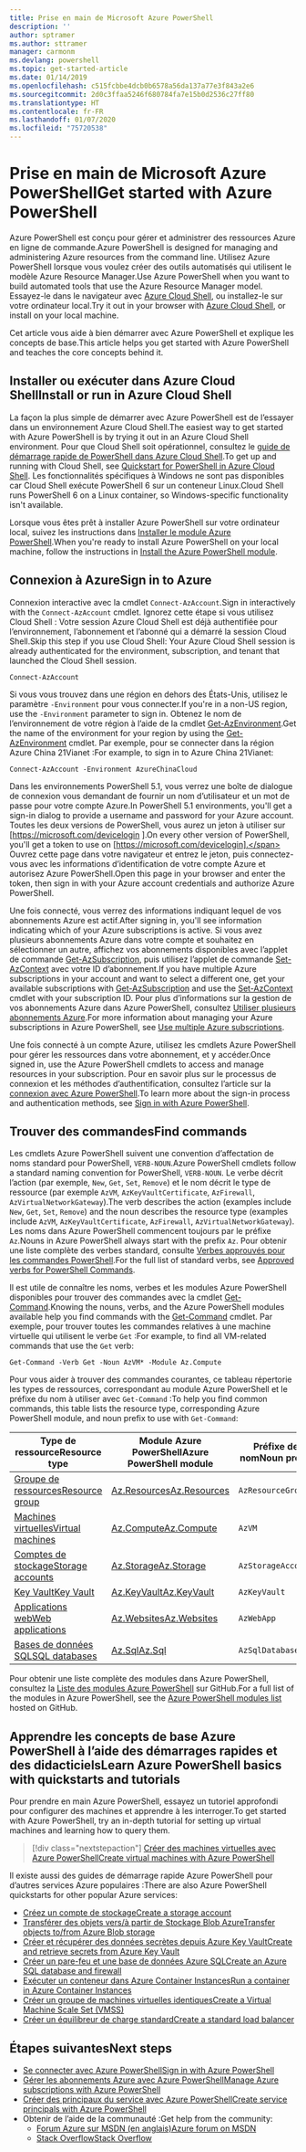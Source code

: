 ```yaml
---
title: Prise en main de Microsoft Azure PowerShell
description: ''
author: sptramer
ms.author: sttramer
manager: carmonm
ms.devlang: powershell
ms.topic: get-started-article
ms.date: 01/14/2019
ms.openlocfilehash: c515fcbbe4dcb0b6578a56da137a77e3f843a2e6
ms.sourcegitcommit: 2d0c3ffaa5246f680784fa7e15b0d2536c27ff80
ms.translationtype: HT
ms.contentlocale: fr-FR
ms.lasthandoff: 01/07/2020
ms.locfileid: "75720538"
---
```

# <a name="get-started-with-azure-powershell"></a><span data-ttu-id="9768f-102">Prise en main de Microsoft Azure PowerShell</span><span class="sxs-lookup"><span data-stu-id="9768f-102">Get started with Azure PowerShell</span></span>

<span data-ttu-id="9768f-103">Azure PowerShell est conçu pour gérer et administrer des ressources Azure en ligne de commande.</span><span class="sxs-lookup"><span data-stu-id="9768f-103">Azure PowerShell is designed for managing and administering Azure resources from the command line.</span></span> <span data-ttu-id="9768f-104">Utilisez Azure PowerShell lorsque vous voulez créer des outils automatisés qui utilisent le modèle Azure Resource Manager.</span><span class="sxs-lookup"><span data-stu-id="9768f-104">Use Azure PowerShell when you want to build automated tools that use the Azure Resource Manager model.</span></span>
<span data-ttu-id="9768f-105">Essayez-le dans le navigateur avec [Azure Cloud Shell](/azure/cloud-shell/overview), ou installez-le sur votre ordinateur local.</span><span class="sxs-lookup"><span data-stu-id="9768f-105">Try it out in your browser with [Azure Cloud Shell](/azure/cloud-shell/overview), or install on your local machine.</span></span>

<span data-ttu-id="9768f-106">Cet article vous aide à bien démarrer avec Azure PowerShell et explique les concepts de base.</span><span class="sxs-lookup"><span data-stu-id="9768f-106">This article helps you get started with Azure PowerShell and teaches the core concepts behind it.</span></span>

## <a name="install-or-run-in-azure-cloud-shell"></a><span data-ttu-id="9768f-107">Installer ou exécuter dans Azure Cloud Shell</span><span class="sxs-lookup"><span data-stu-id="9768f-107">Install or run in Azure Cloud Shell</span></span>

<span data-ttu-id="9768f-108">La façon la plus simple de démarrer avec Azure PowerShell est de l’essayer dans un environnement Azure Cloud Shell.</span><span class="sxs-lookup"><span data-stu-id="9768f-108">The easiest way to get started with Azure PowerShell is by trying it out in an Azure Cloud Shell environment.</span></span>
<span data-ttu-id="9768f-109">Pour que Cloud Shell soit opérationnel, consultez le [guide de démarrage rapide de PowerShell dans Azure Cloud Shell](/azure/cloud-shell/quickstart-powershell).</span><span class="sxs-lookup"><span data-stu-id="9768f-109">To get up and running with Cloud Shell, see [Quickstart for PowerShell in Azure Cloud Shell](/azure/cloud-shell/quickstart-powershell).</span></span>
<span data-ttu-id="9768f-110">Les fonctionnalités spécifiques à Windows ne sont pas disponibles car Cloud Shell exécute PowerShell 6 sur un conteneur Linux.</span><span class="sxs-lookup"><span data-stu-id="9768f-110">Cloud Shell runs PowerShell 6 on a Linux container, so Windows-specific functionality isn't available.</span></span>

<span data-ttu-id="9768f-111">Lorsque vous êtes prêt à installer Azure PowerShell sur votre ordinateur local, suivez les instructions dans [Installer le module Azure PowerShell](install-az-ps.md).</span><span class="sxs-lookup"><span data-stu-id="9768f-111">When you're ready to install Azure PowerShell on your local machine, follow the instructions in [Install the Azure PowerShell module](install-az-ps.md).</span></span>

## <a name="sign-in-to-azure"></a><span data-ttu-id="9768f-112">Connexion à Azure</span><span class="sxs-lookup"><span data-stu-id="9768f-112">Sign in to Azure</span></span>

<span data-ttu-id="9768f-113">Connexion interactive avec la cmdlet `Connect-AzAccount`.</span><span class="sxs-lookup"><span data-stu-id="9768f-113">Sign in interactively with the `Connect-AzAccount` cmdlet.</span></span> <span data-ttu-id="9768f-114">Ignorez cette étape si vous utilisez Cloud Shell : Votre session Azure Cloud Shell est déjà authentifiée pour l’environnement, l’abonnement et l’abonné qui a démarré la session Cloud Shell.</span><span class="sxs-lookup"><span data-stu-id="9768f-114">Skip this step if you use Cloud Shell: Your Azure Cloud Shell session is already authenticated for the environment, subscription, and tenant that launched the Cloud Shell session.</span></span>

```azurepowershell-interactive
Connect-AzAccount
```

<span data-ttu-id="9768f-115">Si vous vous trouvez dans une région en dehors des États-Unis, utilisez le paramètre `-Environment` pour vous connecter.</span><span class="sxs-lookup"><span data-stu-id="9768f-115">If you're in a non-US region, use the `-Environment` parameter to sign in.</span></span> <span data-ttu-id="9768f-116">Obtenez le nom de l’environnement de votre région à l’aide de la cmdlet [Get-AzEnvironment](/powershell/module/Az.Accounts/Get-AzEnvironment).</span><span class="sxs-lookup"><span data-stu-id="9768f-116">Get the name of the environment for your region by using the [Get-AzEnvironment](/powershell/module/Az.Accounts/Get-AzEnvironment) cmdlet.</span></span> <span data-ttu-id="9768f-117">Par exemple, pour se connecter dans la région Azure China 21Vianet :</span><span class="sxs-lookup"><span data-stu-id="9768f-117">For example, to sign in to Azure China 21Vianet:</span></span>

```azurepowershell-interactive
Connect-AzAccount -Environment AzureChinaCloud
```

<span data-ttu-id="9768f-118">Dans les environnements PowerShell 5.1, vous verrez une boîte de dialogue de connexion vous demandant de fournir un nom d’utilisateur et un mot de passe pour votre compte Azure.</span><span class="sxs-lookup"><span data-stu-id="9768f-118">In PowerShell 5.1 environments, you'll get a sign-in dialog to provide a username and password for your Azure account.</span></span> <span data-ttu-id="9768f-119">Toutes les deux versions de PowerShell, vous aurez un jeton à utiliser sur [https://microsoft.com/devicelogin ].</span><span class="sxs-lookup"><span data-stu-id="9768f-119">On every other version of PowerShell, you'll get a token to use on [https://microsoft.com/devicelogin].</span></span>
<span data-ttu-id="9768f-120">Ouvrez cette page dans votre navigateur et entrez le jeton, puis connectez-vous avec les informations d’identification de votre compte Azure et autorisez Azure PowerShell.</span><span class="sxs-lookup"><span data-stu-id="9768f-120">Open this page in your browser and enter the token, then sign in with your Azure account credentials and authorize Azure PowerShell.</span></span>

<span data-ttu-id="9768f-121">Une fois connecté, vous verrez des informations indiquant lequel de vos abonnements Azure est actif.</span><span class="sxs-lookup"><span data-stu-id="9768f-121">After signing in, you'll see information indicating which of your Azure subscriptions is active.</span></span> <span data-ttu-id="9768f-122">Si vous avez plusieurs abonnements Azure dans votre compte et souhaitez en sélectionner un autre, affichez vos abonnements disponibles avec l’applet de commande [Get-AzSubscription](/powershell/module/az.accounts/get-azsubscription), puis utilisez l’applet de commande [Set-AzContext](/powershell/module/az.accounts/set-azcontext) avec votre ID d’abonnement.</span><span class="sxs-lookup"><span data-stu-id="9768f-122">If you have multiple Azure subscriptions in your account and want to select a different one, get your available subscriptions with [Get-AzSubscription](/powershell/module/az.accounts/get-azsubscription) and use the [Set-AzContext](/powershell/module/az.accounts/set-azcontext) cmdlet with your subscription ID.</span></span>
<span data-ttu-id="9768f-123">Pour plus d’informations sur la gestion de vos abonnements Azure dans Azure PowerShell, consultez [Utiliser plusieurs abonnements Azure](manage-subscriptions-azureps.md).</span><span class="sxs-lookup"><span data-stu-id="9768f-123">For more information about managing your Azure subscriptions in Azure PowerShell, see [Use multiple Azure subscriptions](manage-subscriptions-azureps.md).</span></span>

<span data-ttu-id="9768f-124">Une fois connecté à un compte Azure, utilisez les cmdlets Azure PowerShell pour gérer les ressources dans votre abonnement, et y accéder.</span><span class="sxs-lookup"><span data-stu-id="9768f-124">Once signed in, use the Azure PowerShell cmdlets to access and manage resources in your subscription.</span></span> <span data-ttu-id="9768f-125">Pour en savoir plus sur le processus de connexion et les méthodes d’authentification, consultez l’article sur la [connexion avec Azure PowerShell](authenticate-azureps.md).</span><span class="sxs-lookup"><span data-stu-id="9768f-125">To learn more about the sign-in process and authentication methods, see [Sign in with Azure PowerShell](authenticate-azureps.md).</span></span>

## <a name="find-commands"></a><span data-ttu-id="9768f-126">Trouver des commandes</span><span class="sxs-lookup"><span data-stu-id="9768f-126">Find commands</span></span>

<span data-ttu-id="9768f-127">Les cmdlets Azure PowerShell suivent une convention d’affectation de noms standard pour PowerShell, `VERB-NOUN`.</span><span class="sxs-lookup"><span data-stu-id="9768f-127">Azure PowerShell cmdlets follow a standard naming convention for PowerShell, `VERB-NOUN`.</span></span> <span data-ttu-id="9768f-128">Le verbe décrit l’action (par exemple, `New`, `Get`, `Set`, `Remove`) et le nom décrit le type de ressource (par exemple `AzVM`, `AzKeyVaultCertificate`, `AzFirewall`, `AzVirtualNetworkGateway`).</span><span class="sxs-lookup"><span data-stu-id="9768f-128">The verb describes the action (examples include `New`, `Get`, `Set`, `Remove`) and the noun describes the resource type (examples include `AzVM`, `AzKeyVaultCertificate`, `AzFirewall`, `AzVirtualNetworkGateway`).</span></span> <span data-ttu-id="9768f-129">Les noms dans Azure PowerShell commencent toujours par le préfixe `Az`.</span><span class="sxs-lookup"><span data-stu-id="9768f-129">Nouns in Azure PowerShell always start with the prefix `Az`.</span></span> <span data-ttu-id="9768f-130">Pour obtenir une liste complète des verbes standard, consulte [Verbes approuvés pour les commandes PowerShell](/powershell/developer/cmdlet/approved-verbs-for-windows-powershell-commands).</span><span class="sxs-lookup"><span data-stu-id="9768f-130">For the full list of standard verbs, see [Approved verbs for PowerShell Commands](/powershell/developer/cmdlet/approved-verbs-for-windows-powershell-commands).</span></span>

<span data-ttu-id="9768f-131">Il est utile de connaître les noms, verbes et les modules Azure PowerShell disponibles pour trouver des commandes avec la cmdlet [Get-Command](/powershell/module/microsoft.powershell.core/get-command).</span><span class="sxs-lookup"><span data-stu-id="9768f-131">Knowing the nouns, verbs, and the Azure PowerShell modules available help you find commands with the [Get-Command](/powershell/module/microsoft.powershell.core/get-command) cmdlet.</span></span> <span data-ttu-id="9768f-132">Par exemple, pour trouver toutes les commandes relatives à une machine virtuelle qui utilisent le verbe `Get` :</span><span class="sxs-lookup"><span data-stu-id="9768f-132">For example, to find all VM-related commands that use the `Get` verb:</span></span>

```powershell-interactive
Get-Command -Verb Get -Noun AzVM* -Module Az.Compute
```

<span data-ttu-id="9768f-133">Pour vous aider à trouver des commandes courantes, ce tableau répertorie les types de ressources, correspondant au module Azure PowerShell et le préfixe du nom à utiliser avec `Get-Command` :</span><span class="sxs-lookup"><span data-stu-id="9768f-133">To help you find common commands, this table lists the resource type, corresponding Azure PowerShell module, and noun prefix to use with `Get-Command`:</span></span>

| <span data-ttu-id="9768f-134">Type de ressource</span><span class="sxs-lookup"><span data-stu-id="9768f-134">Resource type</span></span> | <span data-ttu-id="9768f-135">Module Azure PowerShell</span><span class="sxs-lookup"><span data-stu-id="9768f-135">Azure PowerShell module</span></span> | <span data-ttu-id="9768f-136">Préfixe de nom</span><span class="sxs-lookup"><span data-stu-id="9768f-136">Noun prefix</span></span> |
|---------------|-------------------------|----------------|
| [<span data-ttu-id="9768f-137">Groupe de ressources</span><span class="sxs-lookup"><span data-stu-id="9768f-137">Resource group</span></span>](/azure/azure-resource-manager/resource-group-overview) | [<span data-ttu-id="9768f-138">Az.Resources</span><span class="sxs-lookup"><span data-stu-id="9768f-138">Az.Resources</span></span>](/powershell/module/az.resources#resources) | `AzResourceGroup` |
| [<span data-ttu-id="9768f-139">Machines virtuelles</span><span class="sxs-lookup"><span data-stu-id="9768f-139">Virtual machines</span></span>](/azure/virtual-machines) | [<span data-ttu-id="9768f-140">Az.Compute</span><span class="sxs-lookup"><span data-stu-id="9768f-140">Az.Compute</span></span>](/powershell/module/az.compute#virtual_machines) | `AzVM` |
| [<span data-ttu-id="9768f-141">Comptes de stockage</span><span class="sxs-lookup"><span data-stu-id="9768f-141">Storage accounts</span></span>](/azure/storage/common/storage-introduction) | [<span data-ttu-id="9768f-142">Az.Storage</span><span class="sxs-lookup"><span data-stu-id="9768f-142">Az.Storage</span></span>](/powershell/module/az.storage/) | `AzStorageAccount` |
| [<span data-ttu-id="9768f-143">Key Vault</span><span class="sxs-lookup"><span data-stu-id="9768f-143">Key Vault</span></span>](/azure/key-vault/key-vault-whatis) | [<span data-ttu-id="9768f-144">Az.KeyVault</span><span class="sxs-lookup"><span data-stu-id="9768f-144">Az.KeyVault</span></span>](/powershell/module/az.keyvault) | `AzKeyVault` |
| [<span data-ttu-id="9768f-145">Applications web</span><span class="sxs-lookup"><span data-stu-id="9768f-145">Web applications</span></span>](/azure/app-service) | [<span data-ttu-id="9768f-146">Az.Websites</span><span class="sxs-lookup"><span data-stu-id="9768f-146">Az.Websites</span></span>](/powershell/module/az.websites) | `AzWebApp` |
| [<span data-ttu-id="9768f-147">Bases de données SQL</span><span class="sxs-lookup"><span data-stu-id="9768f-147">SQL databases</span></span>](/azure/sql-database) | [<span data-ttu-id="9768f-148">Az.Sql</span><span class="sxs-lookup"><span data-stu-id="9768f-148">Az.Sql</span></span>](/powershell/module/az.sql) | `AzSqlDatabase` |

<span data-ttu-id="9768f-149">Pour obtenir une liste complète des modules dans Azure PowerShell, consultez la [Liste des modules Azure PowerShell](https://github.com/Azure/azure-powershell/blob/master/documentation/azure-powershell-modules.md) sur GitHub.</span><span class="sxs-lookup"><span data-stu-id="9768f-149">For a full list of the modules in Azure PowerShell, see the [Azure PowerShell modules list](https://github.com/Azure/azure-powershell/blob/master/documentation/azure-powershell-modules.md) hosted on GitHub.</span></span>

## <a name="learn-azure-powershell-basics-with-quickstarts-and-tutorials"></a><span data-ttu-id="9768f-150">Apprendre les concepts de base Azure PowerShell à l’aide des démarrages rapides et des didacticiels</span><span class="sxs-lookup"><span data-stu-id="9768f-150">Learn Azure PowerShell basics with quickstarts and tutorials</span></span>

<span data-ttu-id="9768f-151">Pour prendre en main Azure PowerShell, essayez un tutoriel approfondi pour configurer des machines et apprendre à les interroger.</span><span class="sxs-lookup"><span data-stu-id="9768f-151">To get started with Azure PowerShell, try an in-depth tutorial for setting up virtual machines and learning how to query them.</span></span>

> [!div class="nextstepaction"]
> [<span data-ttu-id="9768f-152">Créer des machines virtuelles avec Azure PowerShell</span><span class="sxs-lookup"><span data-stu-id="9768f-152">Create virtual machines with Azure PowerShell</span></span>](azureps-vm-tutorial.yml)

<span data-ttu-id="9768f-153">Il existe aussi des guides de démarrage rapide Azure PowerShell pour d’autres services Azure populaires :</span><span class="sxs-lookup"><span data-stu-id="9768f-153">There are also Azure PowerShell quickstarts for other popular Azure services:</span></span>

* [<span data-ttu-id="9768f-154">Créez un compte de stockage</span><span class="sxs-lookup"><span data-stu-id="9768f-154">Create a storage account</span></span>](/azure/storage/common/storage-quickstart-create-account?tabs=azure-powershell)
* [<span data-ttu-id="9768f-155">Transférer des objets vers/à partir de Stockage Blob Azure</span><span class="sxs-lookup"><span data-stu-id="9768f-155">Transfer objects to/from Azure Blob storage</span></span>](/azure/storage/blobs/storage-quickstart-blobs-powershell)
* [<span data-ttu-id="9768f-156">Créer et récupérer des données secrètes depuis Azure Key Vault</span><span class="sxs-lookup"><span data-stu-id="9768f-156">Create and retrieve secrets from Azure Key Vault</span></span>](/azure/key-vault/quick-create-powershell)
* [<span data-ttu-id="9768f-157">Créer un pare-feu et une base de données Azure SQL</span><span class="sxs-lookup"><span data-stu-id="9768f-157">Create an Azure SQL database and firewall</span></span>](/azure/sql-database/scripts/sql-database-create-and-configure-database-powershell)
* [<span data-ttu-id="9768f-158">Exécuter un conteneur dans Azure Container Instances</span><span class="sxs-lookup"><span data-stu-id="9768f-158">Run a container in Azure Container Instances</span></span>](/azure/container-instances/container-instances-quickstart-powershell)
* [<span data-ttu-id="9768f-159">Créer un groupe de machines virtuelles identiques</span><span class="sxs-lookup"><span data-stu-id="9768f-159">Create a Virtual Machine Scale Set (VMSS)</span></span>](/azure/virtual-machine-scale-sets/quick-create-powershell)
* [<span data-ttu-id="9768f-160">Créer un équilibreur de charge standard</span><span class="sxs-lookup"><span data-stu-id="9768f-160">Create a standard load balancer</span></span>](/azure/load-balancer/quickstart-create-standard-load-balancer-powershell)

## <a name="next-steps"></a><span data-ttu-id="9768f-161">Étapes suivantes</span><span class="sxs-lookup"><span data-stu-id="9768f-161">Next steps</span></span>

* [<span data-ttu-id="9768f-162">Se connecter avec Azure PowerShell</span><span class="sxs-lookup"><span data-stu-id="9768f-162">Sign in with Azure PowerShell</span></span>](authenticate-azureps.md)
* [<span data-ttu-id="9768f-163">Gérer les abonnements Azure avec Azure PowerShell</span><span class="sxs-lookup"><span data-stu-id="9768f-163">Manage Azure subscriptions with Azure PowerShell</span></span>](manage-subscriptions-azureps.md)
* [<span data-ttu-id="9768f-164">Créer des principaux du service avec Azure PowerShell</span><span class="sxs-lookup"><span data-stu-id="9768f-164">Create service principals with Azure PowerShell</span></span>](create-azure-service-principal-azureps.md)
* <span data-ttu-id="9768f-165">Obtenir de l’aide de la communauté :</span><span class="sxs-lookup"><span data-stu-id="9768f-165">Get help from the community:</span></span>
  * [<span data-ttu-id="9768f-166">Forum Azure sur MSDN (en anglais)</span><span class="sxs-lookup"><span data-stu-id="9768f-166">Azure forum on MSDN</span></span>](https://go.microsoft.com/fwlink/p/?LinkId=320212)
  * [<span data-ttu-id="9768f-167">Stack Overflow</span><span class="sxs-lookup"><span data-stu-id="9768f-167">Stack Overflow</span></span>](https://go.microsoft.com/fwlink/?LinkId=320213)
